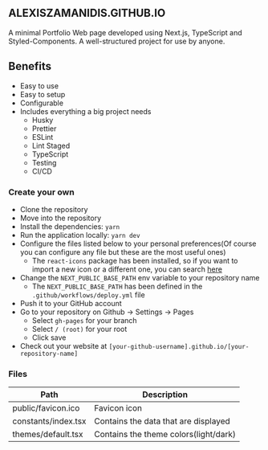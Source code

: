 ## ALEXISZAMANIDIS.GITHUB.IO

A minimal Portfolio Web page developed using Next.js, TypeScript and Styled-Components. A well-structured project for use by anyone.

## Benefits

-   Easy to use
-   Easy to setup
-   Configurable
-   Includes everything a big project needs
    -   Husky
    -   Prettier
    -   ESLint
    -   Lint Staged
    -   TypeScript
    -   Testing
    -   CI/CD

### Create your own

-   Clone the repository
-   Move into the repository
-   Install the dependencies: `yarn`
-   Run the application locally: `yarn dev`
-   Configure the files listed below to your personal preferences(Of course you can configure any file but these are the most useful ones)
    -   The `react-icons` package has been installed, so if you want to import a new icon or a different one, you can search [here](https://react-icons.github.io/react-icons/search)
-   Change the `NEXT_PUBLIC_BASE_PATH` env variable to your repository name
    -   The `NEXT_PUBLIC_BASE_PATH` has been defined in the `.github/workflows/deploy.yml` file
-   Push it to your GitHub account
-   Go to your repository on Github -> Settings -> Pages
    -   Select `gh-pages` for your branch
    -   Select `/ (root)` for your root
    -   Click save
-   Check out your website at `[your-github-username].github.io/[your-repository-name]`

### Files

| Path                | Description                           |
| ------------------- | ------------------------------------- |
| public/favicon.ico  | Favicon icon                          |
| constants/index.tsx | Contains the data that are displayed  |
| themes/default.tsx  | Contains the theme colors(light/dark) |
